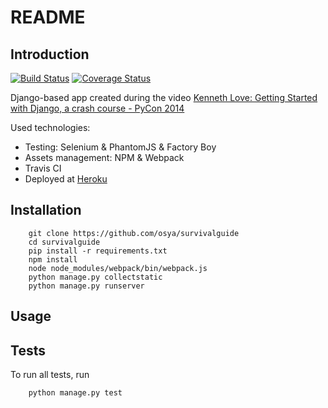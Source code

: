 # README

## Introduction

[![Build Status](https://travis-ci.org/osya/survivalguide.svg)](https://travis-ci.org/osya/survivalguide) [![Coverage Status](https://coveralls.io/repos/github/osya/survivalguide/badge.svg?branch=master)](https://coveralls.io/github/osya/survivalguide?branch=master)

Django-based app created during the video [Kenneth Love: Getting Started with Django, a crash course - PyCon 2014](https://www.youtube.com/watch?v=KZHXjGP71kQ)

Used technologies:

- Testing: Selenium & PhantomJS & Factory Boy
- Assets management: NPM & Webpack
- Travis CI
- Deployed at [Heroku](https://django-survival-guide.herokuapp.com/talks/lists/)

## Installation

```shell
    git clone https://github.com/osya/survivalguide
    cd survivalguide
    pip install -r requirements.txt
    npm install
    node node_modules/webpack/bin/webpack.js
    python manage.py collectstatic
    python manage.py runserver
```

## Usage

## Tests

To run all tests, run

```shell
    python manage.py test
```
